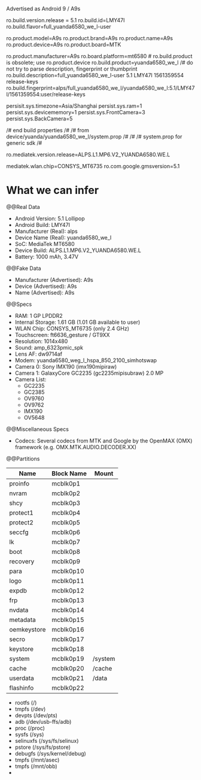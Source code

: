 Advertised as Android 9 / A9s

ro.build.version.release = 5.1
ro.build.id=LMY47I
ro.build.flavor=full_yuanda6580_we_l-user

ro.product.model=A9s
ro.product.brand=A9s
ro.product.name=A9s
ro.product.device=A9s
ro.product.board=MTK

ro.product.manufacturer=A9s
ro.board.platform=mt6580
\# ro.build.product is obsolete; use ro.product.device
ro.build.product=yuanda6580_we_l
/# do not try to parse description, fingerprint or thumbprint
ro.build.description=full_yuanda6580_we_l-user 5.1 LMY47I 1561359554 release-keys
ro.build.fingerprint=alps/full_yuanda6580_we_l/yuanda6580_we_l:5.1/LMY47I/1561359554:user/release-keys

persisit.sys.timezone=Asia/Shanghai
persist.sys.ram=1
persist.sys.devicememory=1
persist.sys.FrontCamera=3
persist.sys.BackCamera=5

/# end build properties
/#
/# from device/yuanda/yuanda6580_we_l/system.prop
/#
/#
/# system.prop for generic sdk
/#

ro.mediatek.version.release=ALPS.L1.MP6.V2_YUANDA6580.WE.L

mediatek.wlan.chip=CONSYS_MT6735
ro.com.google.gmsversion=5.1
# What we can infer
@@Real Data
- Android Version: 5.1 Lollipop
- Android Build: LMY47I
- Manufacturer (Real): alps
- Device Name (Real): yuanda6580_we_l
- SoC: MediaTek MT6580
- Device Build: ALPS.L1.MP6.V2_YUANDA6580.WE.L
- Battery: 1000 mAh, 3.47V

@@Fake Data
- Manufacturer (Advertised): A9s
- Device (Advertised): A9s
- Name (Advertised): A9s

@@Specs
- RAM: 1 GP LPDDR2
- Internal Storage: 1.61 GB (1.01 GB available to user)
- WLAN Chip: CONSYS_MT6735 (only 2.4 GHz)
- Touchscreen: ft6636_gesture / GT9XX
- Resolution: 1014x480
- Sound: amp_6323pmic_spk
- Lens AF: dw9714af
- Modem: yuanda6580_weg_l_hspa_850_2100_simhotswap
- Camera 0: Sony IMX190 (imx190mipiraw)
- Camera 1: GalaxyCore GC2235 (gc2235mipisubraw) 2.0 MP
- Camera List:
	- GC2235
	- GC2385
	- OV9760
	- OV9762
	- IMX190
	- OV5648

@@Miscellaneous Specs
- Codecs: Several codecs from MTK and Google by the OpenMAX (OMX) framework (e.g. OMX.MTK.AUDIO.DECODER.XX)

@@Partitions

| Name        | Block Name | Mount   |
| ----------- | ---------- | ------- |
| proinfo     | mcblk0p1   |         |
| nvram       | mcblk0p2   |         |
| shcy        | mcblk0p3   |         |
| protect1    | mcblk0p4   |         |
| protect2    | mcblk0p5   |         |
| seccfg      | mcblk0p6   |         |
| lk          | mcblk0p7   |         |
| boot        | mcblk0p8   |         |
| recovery    | mcblk0p9   |         |
| para        | mcblk0p10  |         |
| logo        | mcblk0p11  |         |
| expdb       | mcblk0p12  |         |
| frp         | mcblk0p13  |         |
| nvdata      | mcblk0p14  |         |
| metadata    | mcblk0p15  |         |
| oemkeystore | mcblk0p16  |         |
| secro       | mcblk0p17  |         |
| keystore    | mcblk0p18  |         |
| system      | mcblk0p19  | /system |
| cache       | mcblk0p20  | /cache  |
| userdata    | mcblk0p21  | /data   |
| flashinfo   | mcblk0p22  |         |
- rootfs (/)
- tmpfs (/dev)
- devpts (/dev/pts)
- adb (/dev/usb-ffs/adb)
- proc (/proc)
- sysfs (/sys)
- selinuxfs (/sys/fs/selinux)
- pstore (/sys/fs/pstore)
- debugfs (/sys/kernel/debug)
- tmpfs (/mnt/asec)
- tmpfs (/mnt/obb)
- 